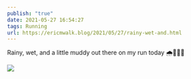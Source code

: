 ```yaml
---
publish: "true"
date: 2021-05-27 16:54:27
tags: Running
url: https://ericmwalk.blog/2021/05/27/rainy-wet-and.html
---
```


Rainy, wet, and a little muddy out there on my run today 🌧🏃🏻‍♂️

![](https://ericmwalk.blog/uploads/2021/39fb4549d5.jpg)